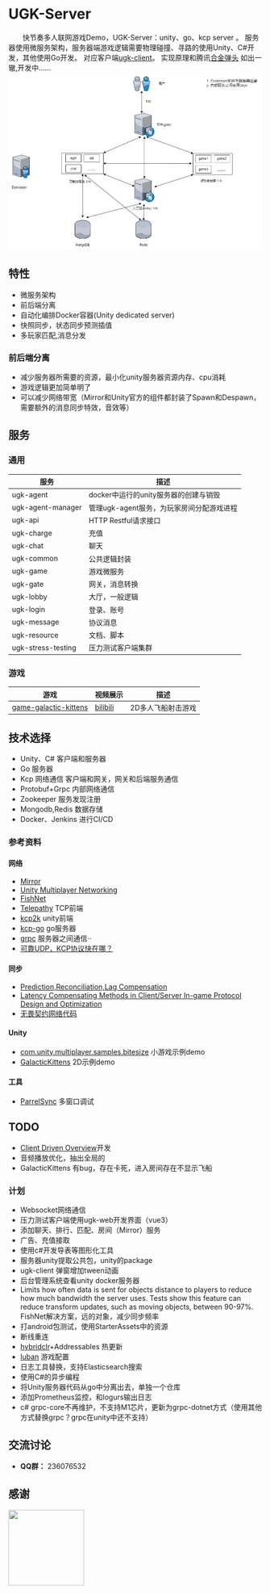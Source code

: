 # UGK-Server

&emsp;&emsp;快节奏多人联网游戏Demo，UGK-Server：unity、go、kcp server 。
服务器使用微服务架构，服务器端游戏逻辑需要物理碰撞、寻路的使用Unity、C#开发，其他使用Go开发。
对应客户端[ugk-client](https://github.com/jzyong/ugk-client)。
实现原理和腾讯[合金弹头](https://www.bilibili.com/video/BV1we411r757/?share_source=copy_web&vd_source=607b72b5d6040b90ae9daf87e9518f3b)
如出一辙,开发中......
![ugk-architecture](ugk-resource/img/ugk_architecture.png)

## 特性

* 微服务架构
* 前后端分离
* 自动化编排Docker容器(Unity dedicated server)
* 快照同步，状态同步预测插值
* 多玩家匹配,消息分发

### 前后端分离

* 减少服务器所需要的资源，最小化unity服务器资源内存、cpu消耗
* 游戏逻辑更加简单明了
* 可以减少网络带宽（Mirror和Unity官方的组件都封装了Spawn和Despawn，需要额外的消息同步特效，音效等）

## 服务

### 通用

| 服务	                | 描述                        |
|--------------------|---------------------------|
| ugk-agent          | docker中运行的unity服务器的创建与销毁  |
| ugk-agent-manager  | 管理ugk-agent服务，为玩家房间分配游戏进程 |
| ugk-api            | HTTP Restful请求接口          |
| ugk-charge         | 充值                        |
| ugk-chat           | 聊天                        |
| ugk-common         | 公共逻辑封装                    |
| ugk-game           | 游戏微服务                     |
| ugk-gate           | 网关，消息转换                   |
| ugk-lobby          | 大厅，一般逻辑                   |
| ugk-login          | 登录、账号                     |
| ugk-message        | 协议消息                      |
| ugk-resource       | 文档、脚本                     |
| ugk-stress-testing | 压力测试客户端集群                 |

### 游戏

| 游戏	                                                               | 视频展示                                                                                                | 描述         |
|-------------------------------------------------------------------|-----------------------------------------------------------------------------------------------------|------------|
| [game-galactic-kittens](ugk-game/game-galactic-kittens/README.md) | [bilibili](https://www.bilibili.com/video/BV1EG41167Vd/?vd_source=9a3221975d2950e2658876aa87a7f57e) | 2D多人飞船射击游戏 |

## 技术选择

* Unity、C# 客户端和服务器
* Go 服务器
* Kcp 网络通信 客户端和网关，网关和后端服务通信
* Protobuf+Grpc 内部网络通信
* Zookeeper 服务发现注册
* Mongodb,Redis 数据存储
* Docker、Jenkins 进行CI/CD

### 参考资料

#### 网络

* [Mirror](https://github.com/MirrorNetworking/Mirror)
* [Unity Multiplayer Networking](https://github.com/Unity-Technologies/com.unity.netcode.gameobjects)
* [FishNet](https://github.com/FirstGearGames/FishNet/)
* [Telepathy](https://github.com/vis2k/Telepathy) TCP前端
* [kcp2k](https://github.com/vis2k/kcp2k) unity前端
* [kcp-go](https://github.com/xtaci/kcp-go) go服务器
* [grpc](https://grpc.io/) 服务器之间通信··
* [可靠UDP，KCP协议快在哪？](https://wetest.qq.com/lab/view/391.html)

#### 同步

* [Prediction,Reconciliation,Lag Compensation](https://www.gabrielgambetta.com/client-server-game-architecture.html)
* [Latency Compensating Methods in Client/Server In-game Protocol Design and Optimization](https://developer.valvesoftware.com/wiki/Latency_Compensating_Methods_in_Client/Server_In-game_Protocol_Design_and_Optimization)
* [无畏契约网络代码](https://technology.riotgames.com/news/peeking-valorants-netcode)

#### Unity

* [com.unity.multiplayer.samples.bitesize](https://github.com/Unity-Technologies/com.unity.multiplayer.samples.bitesize)
  小游戏示例demo
* [GalacticKittens](https://github.com/UnityTechnologies/GalacticKittens) 2D示例demo

#### 工具

* [ParrelSync](https://github.com/VeriorPies/ParrelSync) 多窗口调试

## TODO

* [Client Driven Overview]((https://github.com/Unity-Technologies/com.unity.multiplayer.samples.bitesize))开发
* 音频播放优化，抽出全局的
* GalacticKittens 有bug，存在卡死，进入房间存在不显示飞船

### 计划

* Websocket网络通信
* 压力测试客户端使用ugk-web开发界面（vue3）
* 添加聊天、排行、匹配、房间（Mirror）服务
* 广告、充值接取
* 使用c#开发导表等图形化工具
* 服务器unity提取公共包，unity的package
* ugk-client 弹窗增加tween动画
* 后台管理系统查看unity docker服务器
* Limits how often data is sent for objects distance to players to reduce how much bandwidth the server uses. Tests show
  this feature can reduce transform updates, such as moving objects, between 90-97%. FishNet解决方案，远的对象，减少同步频率
* 打android包测试，使用StarterAssets中的资源
* 断线重连
* [hybridclr](https://github.com/focus-creative-games/hybridclr)+Addressables 热更新
* [luban](https://github.com/focus-creative-games/luban) 游戏配置
* 日志工具替换，支持Elasticsearch搜索
* 使用C#的异步编程
* 将Unity服务器代码从go中分离出去，单独一个仓库
* 添加Prometheus监控，和logurs输出日志
* c# grpc-core不再维护，不支持M1芯片，更新为grpc-dotnet方式（使用其他方式替换grpc？grpc在unity中还不支持）


交流讨论
---------

* **QQ群：** 236076532

感谢
---------
<img src="https://resources.jetbrains.com/storage/products/company/brand/logos/jb_beam.png" width = "150" height = "150" div align=left />

